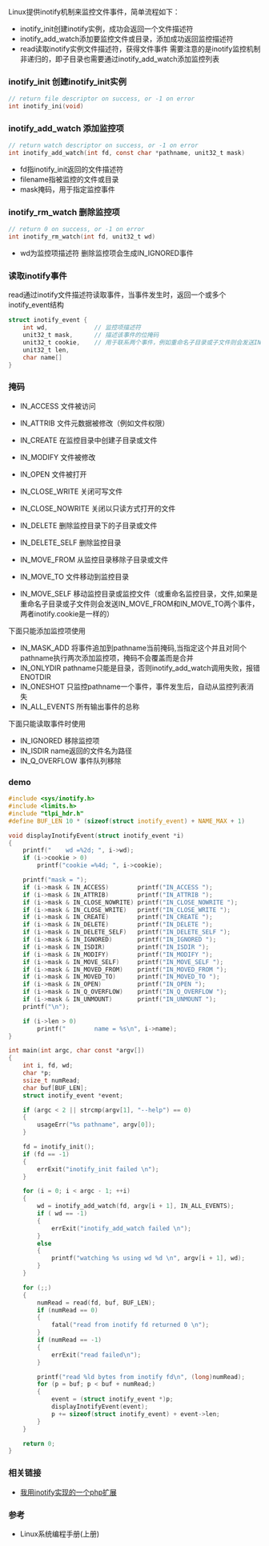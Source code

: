 Linux提供inotify机制来监控文件事件，简单流程如下：
- inotify_init创建inotify实例，成功会返回一个文件描述符
- inotify_add_watch添加要监控文件或目录，添加成功返回监控描述符
- read读取inotify实例文件描述符，获得文件事件
需要注意的是inotify监控机制非递归的，即子目录也需要通过inotify_add_watch添加监控列表

### inotify_init 创建inotify_init实例
```c
// return file descriptor on success, or -1 on error
int inotify_ini(void)
```

### inotify_add_watch 添加监控项
```c
// return watch descriptor on success, or -1 on error
int inotify_add_watch(int fd, const char *pathname, unit32_t mask)
```
- fd指inotify_init返回的文件描述符
- filename指被监控的文件或目录
- mask掩码，用于指定监控事件

### inotify_rm_watch 删除监控项
```c
// return 0 on success, or -1 on error
int inotify_rm_watch(int fd, unit32_t wd)
```
- wd为监控项描述符
删除监控项会生成IN_IGNORED事件

### 读取inotify事件
read通过inotify文件描述符读取事件，当事件发生时，返回一个或多个inotify_event结构
```c
struct inotify_event {
    int wd,             // 监控项描述符
    unit32_t mask,      // 描述该事件的位掩码
    unit32_t cookie,    // 用于联系两个事件，例如重命名子目录或子文件则会发送IN_MOVE_FROM和IN_MOVE_TO两个事件，两者inotify.cookie是一样的
    unit32_t len,
    char name[]
}
```

### 掩码
- IN_ACCESS 文件被访问
- IN_ATTRIB 文件元数据被修改（例如文件权限）
- IN_CREATE 在监控目录中创建子目录或文件
- IN_MODIFY 文件被修改
- IN_OPEN 文件被打开
- IN_CLOSE_WRITE 关闭可写文件
- IN_CLOSE_NOWRITE 关闭以只读方式打开的文件

- IN_DELETE 删除监控目录下的子目录或文件
- IN_DELETE_SELF 删除监控目录

- IN_MOVE_FROM 从监控目录移除子目录或文件
- IN_MOVE_TO 文件移动到监控目录
- IN_MOVE_SELF 移动监控目录或监控文件（或重命名监控目录，文件,如果是重命名子目录或子文件则会发送IN_MOVE_FROM和IN_MOVE_TO两个事件，两者inotify.cookie是一样的）

下面只能添加监控项使用
- IN_MASK_ADD 将事件追加到pathname当前掩码,当指定这个并且对同个pathname执行两次添加监控项，掩码不会覆盖而是合并
- IN_ONLYDIR pathname只能是目录，否则inotify_add_watch调用失败，报错ENOTDIR
- IN_ONESHOT 只监控pathname一个事件，事件发生后，自动从监控列表消失
- IN_ALL_EVENTS 所有输出事件的总称

下面只能读取事件时使用
- IN_IGNORED 移除监控项
- IN_ISDIR name返回的文件名为路径
- IN_Q_OVERFLOW 事件队列移除

### demo
```c
#include <sys/inotify.h>
#include <limits.h>
#include "tlpi_hdr.h"
#define BUF_LEN 10 * (sizeof(struct inotify_event) + NAME_MAX + 1)

void displayInotifyEvent(struct inotify_event *i)
{
    printf("    wd =%2d; ", i->wd);
    if (i->cookie > 0)
        printf("cookie =%4d; ", i->cookie);

    printf("mask = ");
    if (i->mask & IN_ACCESS)        printf("IN_ACCESS ");
    if (i->mask & IN_ATTRIB)        printf("IN_ATTRIB ");
    if (i->mask & IN_CLOSE_NOWRITE) printf("IN_CLOSE_NOWRITE ");
    if (i->mask & IN_CLOSE_WRITE)   printf("IN_CLOSE_WRITE ");
    if (i->mask & IN_CREATE)        printf("IN_CREATE ");
    if (i->mask & IN_DELETE)        printf("IN_DELETE ");
    if (i->mask & IN_DELETE_SELF)   printf("IN_DELETE_SELF ");
    if (i->mask & IN_IGNORED)       printf("IN_IGNORED ");
    if (i->mask & IN_ISDIR)         printf("IN_ISDIR ");
    if (i->mask & IN_MODIFY)        printf("IN_MODIFY ");
    if (i->mask & IN_MOVE_SELF)     printf("IN_MOVE_SELF ");
    if (i->mask & IN_MOVED_FROM)    printf("IN_MOVED_FROM ");
    if (i->mask & IN_MOVED_TO)      printf("IN_MOVED_TO ");
    if (i->mask & IN_OPEN)          printf("IN_OPEN ");
    if (i->mask & IN_Q_OVERFLOW)    printf("IN_Q_OVERFLOW ");
    if (i->mask & IN_UNMOUNT)       printf("IN_UNMOUNT ");
    printf("\n");

    if (i->len > 0)
        printf("        name = %s\n", i->name);
}

int main(int argc, char const *argv[])
{
    int i, fd, wd;
    char *p;
    ssize_t numRead;
    char buf[BUF_LEN];
    struct inotify_event *event;

    if (argc < 2 || strcmp(argv[1], "--help") == 0)
    {
        usageErr("%s pathname", argv[0]);
    }

    fd = inotify_init();
    if (fd == -1)
    {
        errExit("inotify_init failed \n");
    }

    for (i = 0; i < argc - 1; ++i)
    {
        wd = inotify_add_watch(fd, argv[i + 1], IN_ALL_EVENTS);
        if ( wd == -1)
        {
            errExit("inotify_add_watch failed \n");
        }
        else
        {
            printf("watching %s using wd %d \n", argv[i + 1], wd);
        }
    }

    for (;;)
    {
        numRead = read(fd, buf, BUF_LEN);
        if (numRead == 0)
        {
            fatal("read from inotify fd returned 0 \n");
        }
        if (numRead == -1)
        {
            errExit("read failed\n");
        }

        printf("read %ld bytes from inotify fd\n", (long)numRead);
        for (p = buf; p < buf + numRead;)
        {
            event = (struct inotify_event *)p;
            displayInotifyEvent(event);
            p += sizeof(struct inotify_event) + event->len;
        }
    }

    return 0;
}
```
### 相关链接
- [我用inotify实现的一个php扩展](https://github.com/wuzhc/php-inotify)

### 参考
- Linux系统编程手册(上册)